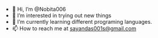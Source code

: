 - 👋 Hi, I’m @Nobita006
- 👀 I’m interested in trying out new things
- 🌱 I’m currently learning different programing languages.
- 📫 How to reach me at sayandas001s@gmail.com

<!---
Nobita006/Nobita006 is a ✨ special ✨ repository because its `README.md` (this file) appears on your GitHub profile.
You can click the Preview link to take a look at your changes.
--->

